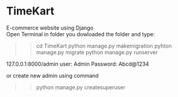 # TimeKart
E-commerce website using Django
<br/>
Open Terminal in folder you dowloaded the folder and type:
>>cd TimeKart
>>python manage.py makemigration
>>pyhton manage.py migrate
>>python manage.py runserver

127.0.0.1:8000/admin
user: Admin
Password: Abcd@1234

or create new admin using command
>>python manage.py createsuperuser
